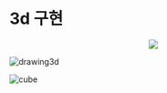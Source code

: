 # 3d 구현
<div align="center">
  <img src="https://img.shields.io/badge/Python-3776AB?style=flat&logo=Python&logoColor=white" />
</div>

![drawing3d](https://github.com/ldh-Hoon/3D_test/assets/139981434/e7d5597f-5471-44f2-b538-5cba6f3d65e5)

![cube](https://github.com/ldh-Hoon/3D_test/assets/139981434/8d1063ca-e227-4b78-9ee0-75237194d0ee)

